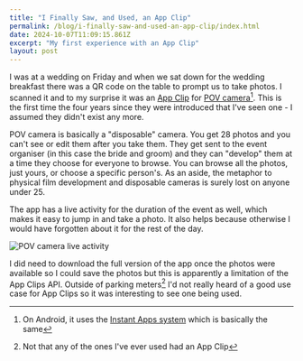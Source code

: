 ```yaml
---
title: "I Finally Saw, and Used, an App Clip"
permalink: /blog/i-finally-saw-and-used-an-app-clip/index.html
date: 2024-10-07T11:09:15.861Z
excerpt: "My first experience with an App Clip"
layout: post
---
```


I was at a wedding on Friday and when we sat down for the wedding breakfast there was a QR code on the table to prompt us to take photos. I scanned it and to my surprise it was an [App Clip](https://apple.fandom.com/wiki/App_Clips) for [POV camera](https://pov.camera)[^1]. This is the first time the four years since they were introduced that I've seen one - I assumed they didn't exist any more.

POV camera is basically a "disposable" camera. You get 28 photos and you can't see or edit them after you take them. They get sent to the event organiser (in this case the bride and groom) and they can "develop" them at a time they choose for everyone to browse. You can browse all the photos, just yours, or choose a specific person's. As an aside, the metaphor to physical film development and disposable cameras is surely lost on anyone under 25.

The app has a live activity for the duration of the event as well, which makes it easy to jump in and take a photo. It also helps because otherwise I would have forgotten about it for the rest of the day.

![POV camera live activity](https://cdn.rknight.me/site/pov-live-activity.jpg)

I did need to download the full version of the app once the photos were available so I could save the photos but this is apparently a limitation of the App Clips API. Outside of parking meters[^2] I'd not really heard of a good use case for App Clips so it was interesting to see one being used.

[^1]: On Android, it uses the [Instant Apps system](https://developer.android.com/topic/google-play-instant) which is basically the same
[^2]: Not that any of the ones I've ever used had an App Clip
